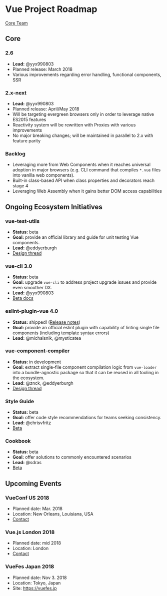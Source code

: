 # Vue Project Roadmap

[Core Team](https://vuejs.org/v2/guide/team.html)

## Core

### 2.6

* **Lead:** @yyx990803
* Planned release: March 2018
* Various improvements regarding error handling, functional components, SSR

### 2.x-next

* **Lead:** @yyx990803
* Planned release: April/May 2018
* Will be targeting evergreen browsers only in order to leverage native ES2015 features
* Reactivity system will be rewritten with Proxies with various improvements
* No major breaking changes; will be maintained in parallel to 2.x with feature parity

### Backlog

* Leveraging more from Web Components when it reaches universal adoption in major browsers (e.g. CLI command that compiles `*.vue` files into vanilla web components).
* Built-in class-based API when class properties and decorators reach stage 4
* Leveraging Web Assembly when it gains better DOM access capabilities

## Ongoing Ecosystem Initiatives

### vue-test-utils

* **Status:** beta
* **Goal:** provide an official library and guide for unit testing Vue components.
* **Lead:** @eddyerburgh
* [Design thread](https://github.com/vuejs/vue-test-utils/issues/1)

### vue-cli 3.0

* **Status:** beta
* **Goal:** upgrade `vue-cli` to address project upgrade issues and provide even smoother DX.
* **Lead:** @yyx990803
* [Beta docs](https://github.com/vuejs/vue-cli/tree/dev/docs)

### eslint-plugin-vue 4.0

* **Status:** shipped! ([Release notes](https://github.com/vuejs/eslint-plugin-vue/releases))
* **Goal:** provide an official eslint plugin with capability of linting single file components (including template syntax errors)
* **Lead:** @michalsnik, @mysticatea

### vue-component-compiler

* **Status:** in development
* **Goal:** extract single-file component compilation logic from `vue-loader` into a bundle-agnostic package so that it can be reused in all tooling in the ecosystem.
* **Lead:** @znck, @eddyerburgh
* [Design thread](https://github.com/vuejs/vue-component-compiler/issues/28)

### Style Guide

* **Status:** beta
* **Goal:** offer code style recommendations for teams seeking consistency.
* **Lead:** @chrisvfritz
* [Beta](https://vuejs.org/v2/style-guide/)

### Cookbook

* **Status:** beta
* **Goal:** offer solutions to commonly encountered scenarios
* **Lead:** @sdras
* [Beta](https://vuejs.org/v2/cookbook/)

## Upcoming Events

### VueConf US 2018

* Planned date: Mar. 2018
* Location: New Orleans, Louisiana, USA
* [Contact](mailto:pratik.r.patel@gmail.com)

### Vue.js London 2018

* Planned date: mid 2018
* Location: London
* [Contact](mailto:team@vuejs.london)

### VueFes Japan 2018

* Planned date: Nov 3. 2018
* Location: Tokyo, Japan
* Site: https://vuefes.jp
